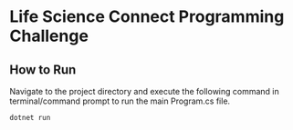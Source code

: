 # Life Science Connect Programming Challenge

## How to Run

Navigate to the project directory and execute the following command in terminal/command prompt to run the main Program.cs file.

`dotnet run`
